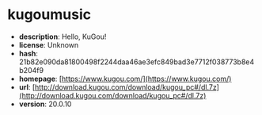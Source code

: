 # kugoumusic

- **description**: Hello, KuGou!
- **license**: Unknown
- **hash**: 21b82e090da81800498f2244daa46ae3efc849bad3e7712f038773b8e4b204f9
- **homepage**: [https://www.kugou.com/](https://www.kugou.com/)
- **url**: [http://download.kugou.com/download/kugou_pc#/dl.7z](http://download.kugou.com/download/kugou_pc#/dl.7z)
- **version**: 20.0.10

